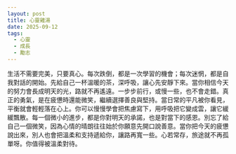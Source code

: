 ```yaml
---
layout: post
title: 心靈雞湯
date: 2025-09-12
tags:
  - 心靈
  - 成長
  - 勵志
---
```


生活不需要完美，只要真心。每次跌倒，都是一次學習的機會；每次迷惘，都是自我對話的開始。先給自己一杯溫暖的茶，深呼吸，讓心先安靜下來。當你相信今天的努力會長成明天的光，路就不再遙遠。一步步前行，或慢一些，也不會走錯。真正的勇氣，是在疲憊時還能微笑，繼續選擇善良與堅持。當日常的平凡被你看見，平衡就會輕輕落在心上。你可以慢慢學會把焦慮寫下，用呼吸把它變成雲，讓它緩緩飄散。每一個微小的進步，都是你對明天的承諾，也是對當下的感恩。別忘了給自己一個微笑，因為心情的晴朗往往始於你願意先開口說善意。當你把今天的疲憊說出來，別人也會把溫柔和支持遞給你，讓路再寬一些。心若常存，旅途就不再孤單呀。你值得被溫柔對待。
